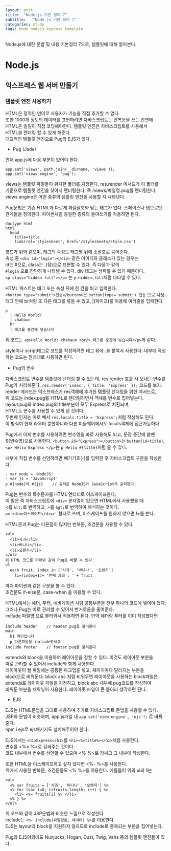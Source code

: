 ```yaml
---
layout: post
title:  "Node.js 기본 정리 7"
subtitle:   "Node.js 기본 정리 7"
categories: study
tags: node nodejs express template
---
```


Node.js에 대한 문법 및 내용 기본정리 7으로, 템플릿에 대해 알아본다.

# Node.js

## 익스프레스 웹 서버 만들기

### 템플릿 엔진 사용하기

HTML은 정적인 언어로 사용자가 기능을 직접 추가할 수 없다.  
또한 1000개 정도의 데이터를 표현하려면 자바스크립트는 반복문을 쓰는 반면에  
HTML은 일일이 직접 코딩해야한다. 템플릿 엔진은 자바스크립트를 사용해서  
HTML을 렌더링 할 수 있게 해준다.  
대표적인 템플릿 엔진으로 Pug와 EJS가 있다.  

* Pug (Jade)  

먼저 app.js에 다음 부분이 있어야 한다.  

~~~
app.set('views', path.join(__dirname, 'views'));
app.set('views engine', 'pug');
~~~

views는 템플릿 파일들이 위치한 폴더를 지정한다. res.render 메서드가 이 폴더를  
기준으로 템플릿 엔진을 찾아서 렌더링한다. 즉 /views/파일명.pug를 렌더링한다.  
views engine은 어떤 종류의 템플릿 엔진을 사용할 지 나타낸다.  

Pug문법은 기존 HTML과 다르게 화살괄호와 닫는 태그가 없다. 스페이스나 탭으로만  
관계들을 정의한다. 파이썬처럼 동일한 종류의 들여쓰기를 적용하면 된다.  

~~~
doctype html
html
  head
    title=title
    link(rel='stylesheet', href='/stylesheets/style.css')
~~~

코드가 위와 같으며, 태그의 속성도 태그명 뒤에 소괄호로 묶어준다.  
속성 중 `<div id="login"></div>` 같은 아이디와 클래스가 있는 경우는  
id는 #으로, class는 .(점)으로 표현할 수 있다. 즉 다음과 같이  
`#login` 으로 간단하게 나타낼 수 있다. div 태그는 생략할 수 있기 때문이다.  
`<p class="hidden full"></p>` 는 `p.hidden.full`처럼 나타낼 수 있다. 

HTML 텍스트는 태그 또는 속성 뒤에 한 칸을 띄고 입력한다.  
`<button type="submit">전송</button>`은 `button(type='submit') 전송` 으로 사용.  
태그 안에 br처럼 또 다른 태그를 넣을 수 있고, |(파이프)를 이용해 여러줄을 입력한다.  
~~~
p
  | Hello World!
  | chahaun
  br
  | 태그를 중간에 넣습니다
~~~
위 코드는 `<p>Hello World! chahaun <br/> 태그를 중간에 넣습니다</p>`와 같다.  

style이나 script태그로 코드를 작성하려면 태그 뒤에 .을 붙여서 사용한다.
내부에 작성하는 코드는 원래대로 사용하면 된다.  

* Pug의 변수

자바스크립트 변수를 템플릿에 렌더링 할 수 있는데, res.render 호출 시 보내는 변수를  
Pug가 처리해준다. `res.render('index', { title: 'Express' });` 코드를 보자.  
render 메서드는 익스프레스가 res객체에 추가한 템플릿 렌더링을 위한 메서드로,  
위 코드는 index.pug를 HTML로 렌더링하면서 객체를 변수로 집어넣는다.  
layout.pug와 index.pug의 title부분이 모두 Express로 치환되며,  
HTML도 변수를 사용할 수 있게 된 것이다.  
두번째 인자는 따로 빼서 `res.locals.title = 'Express';`처럼 작성해도 된다.  
이 방식이 현재 라우터 뿐만아니라 다른 미들웨어에서도 locals객체에 접근가능하다.  

Pug에서 이제 변수를 사용하려면 변수명을 바로 사용해도 되고, 문장 중간에 쓸땐  
${변수명}으로 사용한다. `<button id="Express"></button>`는 `button(id=title)`,    
`<p> Hello Express </p>`는 `p Hello #{title}`처럼 쓸 수 있다.  

내부에 직접 변수를 선언하려면 빼기기호(-)를 입력한 후 자바스크립트 구문을 작성한다.  
~~~
- var node = 'NodeJS'
- var js = 'JavaScript'
p #{node}와 #{js}    // 출력은 NodeJS와 JavaScript가 출력한다.
~~~

Pug는 변수의 특수문자를 HTML 엔티티로 이스케이프한다.  
이 말은 즉 자바스크립트에 `<div>` 문자열이 있으면 HTML에서 사용했을 때  
\<를 `&lt;`로 번역하고, \>를 `&gt;`로 번역하여 해석하는 것이다.  
`p='<div>이스케이프</div>'` 형태로 쓰며, 이스케이프를 원하지 않으면 !=를 쓴다.  

HTML문과 Pug는 다른점이 많지만 반복문, 조건문을 사용할 수 있다.  

~~~
<ul>
  <li>사과</li>
  <li>바나나</li>
  <li>오렌지</li>
</ul>
위 HTML 코드를 아래와 같이 Pug로 바꿀 수 있다.
ul
  each fruit, index in ['사과', '바나나', '오렌지']
    li=(index+1)+ '번째 과일 : ' + fruit
~~~
마치 파이썬과 같은 구분을 볼 수 있다.  
조건문도 if-else문, case-when 을 이용할 수 있다.  

HTML에서는 헤더, 푸터, 네비게이션 처럼 공통부분을 전부 하나의 코드에 넣어야 했다.  
그러나 Pug는 따로 관리할 수 있어서 번거로움을 줄여준다.  
include 파일명 으로 불러와서 적용하면 된다. 만약 헤더랑 푸터를 이미 작성했다면  

~~~ 
include header    // header.pug를 불러온다
main
  h1 메인입니다
  p 다른파일을 include하세요
include footer    // footer.pug를 불러온다
~~~

extends와 block을 이용하여 레이아웃을 정할 수 있다. 이것도 레이아웃 부분을  
따로 관리할 수 있어서 include와 함께 사용한다.  
레이아웃이 될 파일에는 공통된 마크업을 넣고, 페이지마다 달라지는 부분을  
block으로 비워둔다. block abc 처럼 비워두면 레이아웃을 사용하는 block파일은  
extends로 레이아웃 파일을 지정하고, block abc 내부에 pug코드를 작성하여  
비워둔 부분을 채워넣어 사용한다. 레이아웃 파일이 큰 틀이라 생각하면 된다.  

* EJS

EJS는 HTML문법을 그대로 사용하며 추가로 자바스크립트 문법을 사용할 수 있다.  
JSP와 문법이 비슷하며, app.js파일 내 `app.set('view engine', 'ejs');` 로 바꿔준다.  
npm i ejs로 ejs패키지도 설치해주어야 한다.  

EJS에서는 `<h1>Express</h1>`를 `<h1><%=title%></h1>`처럼 사용한다.  
변수를 \<%= %\>로 감싸주는 것이다.  
코드 내부에서 변수를 선언할 수 있으며 \<% %\>로 감싸고 그 내부에 작성한다.  

또한 HTML을 이스케이프하고 싶지 않다면 \<%- %\>를 사용한다.  
위에서 사용한 반복문, 조건문들도 \<% %\>를 이용한다. 예를들어 위의 ul과 li는  

~~~
<ul>
  <% var fruits = ['사과', '바나나', '오렌지'] %>
  <% for (var i=0; i<fruits.length; i++) { %>
    <li> <%= fruits[i] %> </li>
  <% } %>
</ul>
~~~

위 코드와 같이 JSP문법와 비슷한 느낌으로 작성한다.  
include는 `<%- include(파일경로, 데이터) %>`를 이용한다.  
EJS는 layout과 block을 지원하지 않으므로 include로 중복되는 부분을 집어넣는다.  

Pug와 EJS이외에도 Nunjucks, Hogan, Dust, Twig, Vahs 등의 템플릿 엔진들이 있다.  
